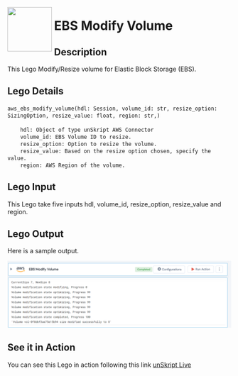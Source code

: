 [<img align="left" src="https://unskript.com/assets/favicon.png" width="100" height="100" style="padding-right: 5px">](https://unskript.com/assets/favicon.png) 
<h1>EBS Modify Volume</h1>

## Description
This Lego Modify/Resize volume for Elastic Block Storage (EBS).

## Lego Details

    aws_ebs_modify_volume(hdl: Session, volume_id: str, resize_option: SizingOption, resize_value: float, region: str,)

        hdl: Object of type unSkript AWS Connector
        volume_id: EBS Volume ID to resize.
        resize_option: Option to resize the volume.
        resize_value: Based on the resize option chosen, specify the value.
        region: AWS Region of the volume.

## Lego Input
This Lego take five inputs hdl, volume_id, resize_option, resize_value and region.

## Lego Output
Here is a sample output.

<img src="./1.png">



## See it in Action

You can see this Lego in action following this link [unSkript Live](https://us.app.unskript.io)
